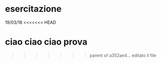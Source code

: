 # esercitazione
19/03/18
<<<<<<< HEAD

ciao ciao ciao
prova
=======
>>>>>>> parent of a352ae4... editato il file
